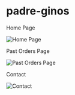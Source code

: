 # padre-ginos

Home Page

![Home Page](readme/home-page.png)

Past Orders Page

![Past Orders Page](readme/past-orders.png)

Contact

![Contact](readme/contact.png)
